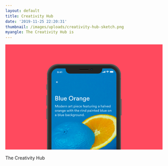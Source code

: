 ```yaml
---
layout: default
title: Creativity Hub
date: '2019-11-25 22:20:31'
thumbnail: /images/uploads/creativity-hub-sketch.png
myangle: The Creativity Hub is
---
```

![project image](/images/uploads/01.png)

The Creativity Hub
